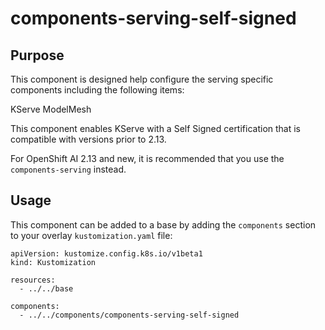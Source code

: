 # components-serving-self-signed

## Purpose
This component is designed help configure the serving specific components including the following items:

KServe
ModelMesh

This component enables KServe with a Self Signed certification that is compatible with versions prior to 2.13.

For OpenShift AI 2.13 and new, it is recommended that you use the `components-serving` instead.

## Usage

This component can be added to a base by adding the `components` section to your overlay `kustomization.yaml` file:

```
apiVersion: kustomize.config.k8s.io/v1beta1
kind: Kustomization

resources:
  - ../../base

components:
  - ../../components/components-serving-self-signed
```
